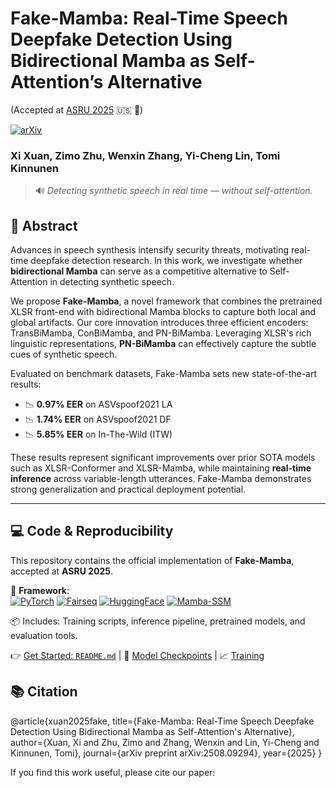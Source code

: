 # Fake-Mamba: Real-Time Speech Deepfake Detection Using Bidirectional Mamba as Self-Attention’s Alternative  
(Accepted at [ASRU 2025](https://2025.ieeeasru.org/) 🇺🇸 🌴)

[![arXiv](https://img.shields.io/badge/arXiv-2508.09294v1-b31b1b.svg)](https://arxiv.org/abs/2508.09294v1)

### **Xi Xuan**, **Zimo Zhu**, **Wenxin Zhang**, **Yi-Cheng Lin**, **Tomi Kinnunen**

> 🔊 *Detecting synthetic speech in real time — without self-attention.*


## 📘 Abstract

Advances in speech synthesis intensify security threats, motivating real-time deepfake detection research. In this work, we investigate whether **bidirectional Mamba** can serve as a competitive alternative to Self-Attention in detecting synthetic speech.

We propose **Fake-Mamba**, a novel framework that combines the pretrained XLSR front-end with bidirectional Mamba blocks to capture both local and global artifacts. Our core innovation introduces three efficient encoders: TransBiMamba, ConBiMamba, and PN-BiMamba. Leveraging XLSR's rich linguistic representations, **PN-BiMamba** can effectively capture the subtle cues of synthetic speech.

Evaluated on benchmark datasets, Fake-Mamba sets new state-of-the-art results:
- 📉 **0.97% EER** on ASVspoof2021 LA
- 📉 **1.74% EER** on ASVspoof2021 DF
- 📉 **5.85% EER** on In-The-Wild (ITW)

These results represent significant improvements over prior SOTA models such as XLSR-Conformer and XLSR-Mamba, while maintaining **real-time inference** across variable-length utterances. Fake-Mamba demonstrates strong generalization and practical deployment potential.

---

## 💻 Code & Reproducibility

This repository contains the official implementation of **Fake-Mamba**, accepted at **ASRU 2025**.

🔧 **Framework**:  
[![PyTorch](https://img.shields.io/badge/PyTorch-%23EE4C2C.svg?logo=PyTorch&logoColor=white)](https://pytorch.org)
[![Fairseq](https://img.shields.io/badge/Fairseq-%23007FFF.svg?logo=Facebook&logoColor=white)](https://github.com/facebookresearch/fairseq)
[![HuggingFace](https://img.shields.io/badge/HuggingFace-%23FFD100.svg?logo=Hugging%20Face&logoColor=black)](https://huggingface.co)
[![Mamba-SSM](https://img.shields.io/badge/Mamba--SSM-%23000000.svg?logo=github&logoColor=white)](https://github.com/state-spaces/mamba)

📦 Includes: Training scripts, inference pipeline, pretrained models, and evaluation tools.

👉 [Get Started: `README.md`](./README.md) | 📂 [Model Checkpoints](./checkpoints/) | 📈 [Training](./logs/)


## 📚 Citation
@article{xuan2025fake,
  title={Fake-Mamba: Real-Time Speech Deepfake Detection Using Bidirectional Mamba as Self-Attention's Alternative},
  author={Xuan, Xi and Zhu, Zimo and Zhang, Wenxin and Lin, Yi-Cheng and Kinnunen, Tomi},
  journal={arXiv preprint arXiv:2508.09294},
  year={2025}
}

If you find this work useful, please cite our paper:

```bibtex
